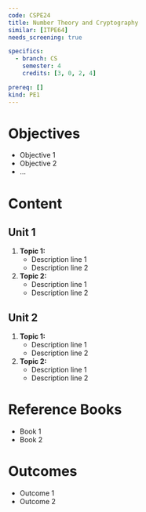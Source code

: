 ```yaml
---
code: CSPE24
title: Number Theory and Cryptography
similar: [ITPE64]
needs_screening: true

specifics:
  - branch: CS
    semester: 4
    credits: [3, 0, 2, 4]

prereq: []
kind: PE1
---
```


# Objectives

- Objective 1
- Objective 2
- ...

# Content

## Unit 1

1. **Topic 1:**
   - Description line 1
   - Description line 2
2. **Topic 2:**
   - Description line 1
   - Description line 2

## Unit 2

1. **Topic 1:**
   - Description line 1
   - Description line 2
2. **Topic 2:**
   - Description line 1
   - Description line 2

# Reference Books

- Book 1
- Book 2

# Outcomes

- Outcome 1
- Outcome 2
